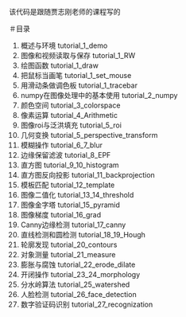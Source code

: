 该代码是跟随贾志刚老师的课程写的

＃目录
1. 概述与环境  tutorial_1_demo
2. 图像和视频读取与保存  tutorial_1_RW
3. 绘图函数  tutorial_1_draw
4. 把鼠标当画笔  tutorial_1_set_mouse
5. 用滑动条做调色板  tutorial_1_tracebar
6. numpy在图像处理中的基本使用  tutorial_2_numpy
7. 颜色空间  tutorial_3_colorspace
8. 像素运算  tutorial_4_Arithmetic
9. 图像roi与泛洪填充  tutorial_5_roi
10. 几何变换  tutorial_5_perspective_transform
11. 模糊操作  tutorial_6_7_blur
12. 边缘保留滤波  tutorial_8_EPF
13. 直方图  tutorial_9_10_histogram
14. 直方图反向投影  tutorial_11_backprojection
15. 模板匹配  tutorial_12_template
16. 图像二值化  tutorial_13_14_threshold
17. 图像金字塔  tutorial_15_pyramid
18. 图像梯度  tutorial_16_grad
19. Canny边缘检测  tutorial_17_canny
20. 直线检测和圆检测  tutorial_18_19_Hough
21. 轮廓发现  tutorial_20_contours
22. 对象测量  tutorial_21_measure
23. 膨胀与腐蚀  tutorial_22_erode_dilate
24. 开闭操作  tutorial_23_24_morphology
25. 分水岭算法  tutorial_25_watershed
26. 人脸检测  tutorial_26_face_detection
27. 数字验证码识别  tutorial_27_recognization
